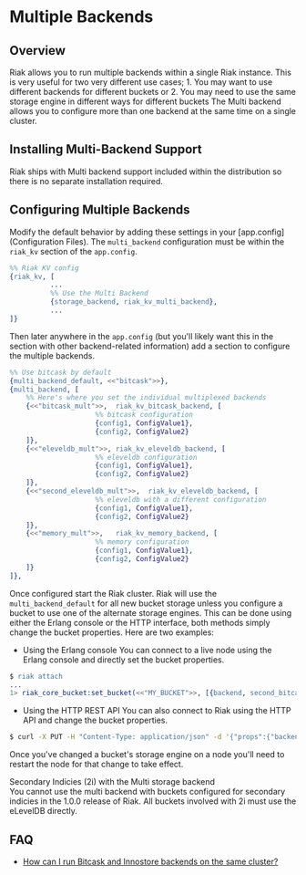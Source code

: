 # Multiple Backends

<div id="toc"></div>

## Overview

Riak allows you to run multiple backends within a single Riak instance.  This
is very useful for two very different use cases; 1. You may want to use
different backends for different buckets or 2. You may need to use the same
storage engine in different ways for different buckets The Multi backend allows
you to configure more than one backend at the same time on a single cluster.

## Installing Multi-Backend Support

Riak ships with Multi backend support included within the distribution so there
is no separate installation required.

## Configuring Multiple Backends

Modify the default behavior by adding these settings in your
[app.config](Configuration Files).  The `multi_backend` configuration must be
within the `riak_kv` section of the `app.config`.

```erlang
%% Riak KV config
{riak_kv, [
          ...
          %% Use the Multi Backend
          {storage_backend, riak_kv_multi_backend},
          ...
]}
```

Then later anywhere in the `app.config` (but you'll likely want this in the
section with other backend-related information) add a section to configure the
multiple backends.

```erlang
%% Use bitcask by default
{multi_backend_default, <<"bitcask">>},
{multi_backend, [
    %% Here's where you set the individual multiplexed backends
    {<<"bitcask_mult">>,  riak_kv_bitcask_backend, [
                     %% bitcask configuration
                     {config1, ConfigValue1},
                     {config2, ConfigValue2}
    ]},
    {<<"eleveldb_mult">>, riak_kv_eleveldb_backend, [
                     %% eleveldb configuration
                     {config1, ConfigValue1},
                     {config2, ConfigValue2}
    ]},
    {<<"second_eleveldb_mult">>,  riak_kv_eleveldb_backend, [
                     %% eleveldb with a different configuration
                     {config1, ConfigValue1},
                     {config2, ConfigValue2}
    ]},
    {<<"memory_mult">>,   riak_kv_memory_backend, [
                     %% memory configuration
                     {config1, ConfigValue1},
                     {config2, ConfigValue2}
    ]}
]},
```

Once configured start the Riak cluster.  Riak will use the
`multi_backend_default` for all new bucket storage unless you configure a
bucket to use one of the alternate storage engines.  This can be done using
either the Erlang console or the HTTP interface, both methods simply change the
bucket properties.  Here are two examples:

  * Using the Erlang console
    You can connect to a live node using the Erlang console and directly set
    the bucket properties.
```erlang
$ riak attach
...
1> riak_core_bucket:set_bucket(<<"MY_BUCKET">>, [{backend, second_bitcask_mult}])
```


  * Using the HTTP REST API
    You can also connect to Riak using the HTTP API and change the bucket
    properties.
```bash
$ curl -X PUT -H "Content-Type: application/json" -d '{"props":{"backend":"memory_mult"}}' http://riaknode:8098/riak/transient_example_bucketname
```

Once you've changed a bucket's storage engine on a node you'll need to restart
the node for that change to take effect.

<div class="note"><div class="title">Secondary Indicies (2i) with the Multi storage backend</div> You cannot use the multi backend with buckets configured for secondary indicies in the 1.0.0 release of Riak.  All buckets involved with 2i must use the eLevelDB directly.</div>

## FAQ

  * [How can I run Bitcask and Innostore backends on the same cluster?](https://help.basho.com/entries/20186031-how-can-i-run-bitcask-and-innostore-on-the-same-cluster)
